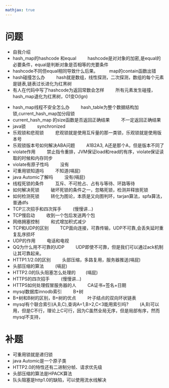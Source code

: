 ```yaml
---
mathjax: true
---
```


# 问题
- 自我介绍
- hash_map的hashcode 和equal
&emsp;&emsp; hashcode是对对象的加密,是equal的必要条件，equal是判断对象是否相等的充要条件
- hashcode不同但equal相同导致什么后果。
&emsp;&emsp; map的contain函数出错
- hash碰撞怎么办
&emsp;&emsp; hash就是数组，线性探测，二次探测，数组的每个元素是链表,链表过长进化为红黑树
- 有人在代码中写了hashcode为返回常数会怎样
&emsp;&emsp; 所有元素发生碰撞，hash_map退化为红黑树，O1变O(lgn)
<!---more-->
- hash_map线程不安全怎么办
&emsp;&emsp; hash_table为整个数据结构加锁,current_hash_map加分段锁
- current_hash_map 的size函数是否返回正确结果
&emsp;&emsp; 不一定返回正确结果
- java锁
&emsp;&emsp; synchronized
- 乐观锁和悲观锁
&emsp;&emsp; 悲观锁就是使用互斥量的那一类锁，乐观锁就是使用版本号
- 乐观锁版本号如何解决ABA问题
&emsp;&emsp; A1B2A3, A还是那个A，但是版本不同了
- violate作用
&emsp;&emsp; 禁止指令重排，JVM保证load和read的有序，violate保证读取的时候和内存同步
- violate有原子性吗
&emsp;&emsp; 没有
- 可重用锁知道吗
&emsp;&emsp; 不知道(嗝屁)
- java Automic了解吗
&emsp;&emsp; 没有(嗝屁)
- 线程死锁的条件
&emsp;&emsp; 互斥、不可抢占、占有与等待、环路等待
- 如何解决死锁
&emsp;&emsp; 破坏死锁的条件之一，忽略死锁，检测并释放死锁
- 如何检测死锁
&emsp;&emsp; 转化为图论，本质是又向图判环，tarjan算法，spfa算法，普通dfs
- TCP三次招手和四次挥手
&emsp;&emsp; (慢慢讲...)
- TCP慢启动
&emsp;&emsp; 收到一个包后发送两个包
- 网络拥塞控制
&emsp;&emsp; 和式增加积式减少
- TCP和UDP的区别
&emsp;&emsp; TCP面向连接，可靠传输，UDP不可靠,会丢失延时重复乱序损坏
- UDP的作用
&emsp;&emsp; 电话和电视
- QQ为什么用不可靠的UDP
&emsp;&emsp; UDP即使不可靠，但是我们可以通过ack机制让其可靠起来。
- HTTP1.1/2.0的区别
&emsp;&emsp; 头部压缩，多路复用，服务器推送(嗝屁)
- 头部压缩的算法
&emsp;&emsp; (嗝屁)
- HTTP2.0的队头阻塞怎么处理的
&emsp;&emsp;(嗝屁)
- HTTPS的四次招手
&emsp;&emsp; (慢慢讲...)
- HTTPS如何处理假冒服务器的人
&emsp;&emsp; CA证书+签名+日期
- mysql数据库innodb索引
&emsp;&emsp; B+树
- B+树和B树的区别，B+树的优点
&emsp;&emsp; 叶子结点的双向环状链表
- mysql有个联合索引(A,B,C),查询A=1,B&gt;2,C&lt;3能用索引吗?
&emsp;&emsp; (A,B)可以用，但是C不行，理论上C可行，因为C虽然全局无序，但是局部有序，然而mysql不支持，

# 补题
- 可重用锁就是递归锁
- java Automic是一个原子类
- HTTP2.0的特性还有二进制分帧、请求优先级
- 头部压缩的算法是HPACK算法
- 队头阻塞是http1.0的缺陷，可以使用流水线解决
